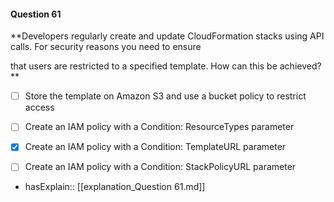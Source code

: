 #### Question  61


**Developers regularly create and update CloudFormation stacks using API calls. For security reasons you need to ensure

that users are restricted to a specified template. How can this be achieved?**


- [ ] Store the template on Amazon S3 and use a bucket policy to restrict access


- [ ] Create an IAM policy with a Condition: ResourceTypes parameter


- [x] Create an IAM policy with a Condition: TemplateURL parameter


- [ ] Create an IAM policy with a Condition: StackPolicyURL parameter



- hasExplain:: [[explanation_Question  61.md]]